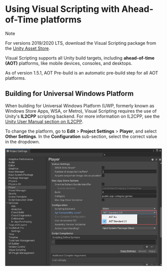 # Using Visual Scripting with Ahead-of-Time platforms

> [!NOTE]
> For versions 2019/2020 LTS, download the Visual Scripting package from the [Unity Asset Store](https://assetstore.unity.com/packages/tools/visual-bolt-163802).

Visual Scripting supports all Unity build targets, including **ahead-of-time (AOT)** platforms, like mobile devices, consoles, and desktops.

As of version 1.5.1, AOT Pre-build is an automatic pre-build step for all AOT platforms.

## Building for Universal Windows Platform

When building for Universal Windows Platform (UWP, formerly known as Windows Store Apps, WSA, or Metro), Visual Scripting requires the use of Unity's **IL2CPP** scripting backend. For more information on IL2CPP, see the [Unity User Manual section on IL2CPP](https://docs.unity3d.com/Manual/IL2CPP.html).

To change the platform, go to **Edit** &gt; **Project Settings** &gt; **Player**, and select **Other Settings**. In the **Configuration** sub-section, select the correct value in the dropdown. 

![](images/vs-uwp-player-settings.png)

